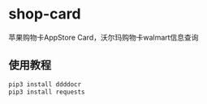 # shop-card
苹果购物卡AppStore Card，沃尔玛购物卡walmart信息查询

## 使用教程


```Python
pip3 install ddddocr
pip3 install requests
```
